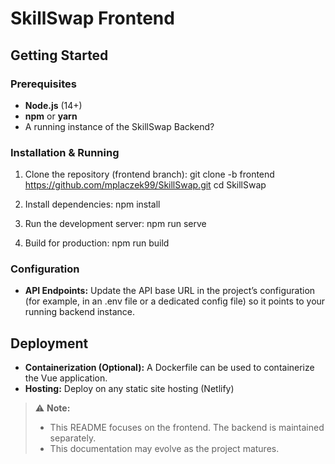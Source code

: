 # SkillSwap Frontend

## Getting Started

### Prerequisites

- **Node.js** (14+)
- **npm** or **yarn**
- A running instance of the SkillSwap Backend?

### Installation & Running

1. Clone the repository (frontend branch):
   git clone -b frontend https://github.com/mplaczek99/SkillSwap.git
   cd SkillSwap

2. Install dependencies:
   npm install

3. Run the development server:
   npm run serve

4. Build for production:
   npm run build

### Configuration

- **API Endpoints:** Update the API base URL in the project’s configuration (for example, in an .env file or a dedicated config file) so it points to your running backend instance.

## Deployment

- **Containerization (Optional):** A Dockerfile can be used to containerize the Vue application.
- **Hosting:** Deploy on any static site hosting (Netlify)

> ⚠️ **Note:**
> - This README focuses on the frontend. The backend is maintained separately.
> - This documentation may evolve as the project matures.
